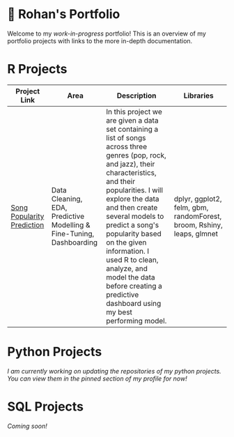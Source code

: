 # 💼 Rohan's Portfolio
Welcome to my *work-in-progress* portfolio! This is an overview of my portfolio projects with links to the more in-depth documentation. 

# R Projects
| Project Link                                                                   | Area                                                                  | Description                                                                                                                                                                                                                                                                                                                                                                                                | Libraries                                               |
|--------------------------------------------------------------------------------|-----------------------------------------------------------------------|------------------------------------------------------------------------------------------------------------------------------------------------------------------------------------------------------------------------------------------------------------------------------------------------------------------------------------------------------------------------------------------------------------|---------------------------------------------------------|
| [Song Popularity Prediction](https://github.com/r0hankrishnan/song-popularity) | Data Cleaning, EDA,  Predictive Modelling & Fine-Tuning, Dashboarding | In this project we are given a data set containing a list of songs across three genres (pop, rock, and jazz), their characteristics, and their popularities. I will explore the data and then create several models to predict  a song's popularity based on the given information.  I used R to clean, analyze, and model the data before creating a predictive dashboard using my best performing model. | dplyr,  ggplot2, felm, gbm, randomForest, broom, Rshiny, leaps, glmnet |

# Python Projects
*I am currently working on updating the repositories of my python projects. You can view them in the pinned section of my profile for now!*


# SQL Projects
*Coming soon!*
